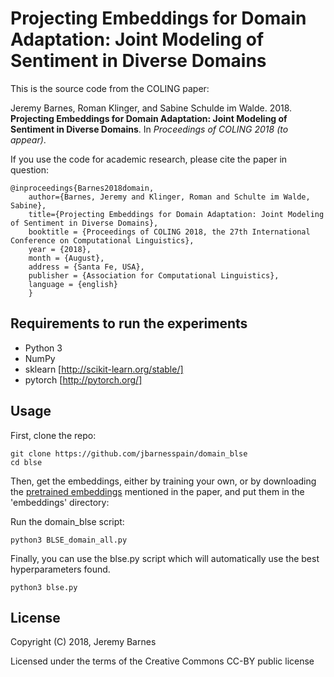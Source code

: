 Projecting Embeddings for Domain Adaptation: Joint Modeling of Sentiment in Diverse Domains
==============

This is the source code from the COLING paper:

Jeremy Barnes, Roman Klinger, and Sabine Schulde im Walde. 2018. **Projecting Embeddings for Domain Adaptation: Joint Modeling of Sentiment in Diverse Domains**. In *Proceedings of COLING 2018 (to appear)*.


If you use the code for academic research, please cite the paper in question:
```
@inproceedings{Barnes2018domain,
    author={Barnes, Jeremy and Klinger, Roman and Schulte im Walde, Sabine},
    title={Projecting Embeddings for Domain Adaptation: Joint Modeling of Sentiment in Diverse Domains},
    booktitle = {Proceedings of COLING 2018, the 27th International Conference on Computational Linguistics},
    year = {2018},
    month = {August},
    address = {Santa Fe, USA},
    publisher = {Association for Computational Linguistics},
    language = {english}
    }
```


Requirements to run the experiments
--------
- Python 3
- NumPy
- sklearn [http://scikit-learn.org/stable/]
- pytorch [http://pytorch.org/]



Usage
--------

First, clone the repo:

```
git clone https://github.com/jbarnesspain/domain_blse
cd blse
```


Then, get the embeddings, either by training your own,
or by downloading the [pretrained embeddings](https://drive.google.com/open?id=1f6NUVo5aIyd2IPdY2JDEBhRhCEBo0cCA) mentioned in the paper,
and put them in the 'embeddings' directory:


Run the domain_blse script:

```
python3 BLSE_domain_all.py
```

Finally, you can use the blse.py script which will automatically use the best hyperparameters found.

```
python3 blse.py
``` 


License
-------

Copyright (C) 2018, Jeremy Barnes

Licensed under the terms of the Creative Commons CC-BY public license
